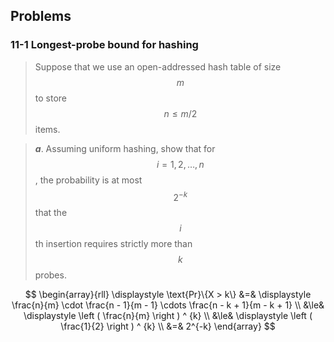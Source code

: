 ## Problems

### 11-1 Longest-probe bound for hashing

> Suppose that we use an open-addressed hash table of size $$m$$ to store $$n \le m/2$$ items.

> __*a*__. Assuming uniform hashing, show that for $$i=1,2,\dots,n$$, the probability is at most $$2^{-k}$$ that the $$i$$th insertion requires strictly more than $$k$$ probes.

$$
\begin{array}{rll}
\displaystyle \text{Pr}\{X > k\} &=& 
\displaystyle \frac{n}{m} \cdot \frac{n - 1}{m - 1} \cdots \frac{n - k + 1}{m - k + 1} \\
&\le& \displaystyle \left ( \frac{n}{m} \right ) ^ {k} \\
&\le& \displaystyle \left ( \frac{1}{2} \right ) ^ {k} \\
&=& 2^{-k}
\end{array}
$$

